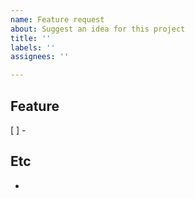 ```yaml
---
name: Feature request
about: Suggest an idea for this project
title: ''
labels: ''
assignees: ''

---
```


## Feature
[ ] - 

## Etc
-
